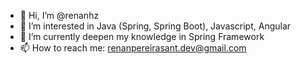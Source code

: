 - 👋 Hi, I’m @renanhz
- 👀 I’m interested in Java (Spring, Spring Boot), Javascript, Angular
- 🌱 I’m currently deepen my knowledge in Spring Framework
- 📫 How to reach me: renanpereirasant.dev@gmail.com

<!---
renanhz/renanhz is a ✨ special ✨ repository because its `README.md` (this file) appears on your GitHub profile.
You can click the Preview link to take a look at your changes.
--->
